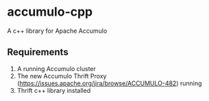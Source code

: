 accumulo-cpp
==========

A c++ library for Apache Accumulo

## Requirements

1. A running Accumulo cluster
2. The new Accumulo Thrift Proxy (https://issues.apache.org/jira/browse/ACCUMULO-482) running
3. Thrift c++ library installed

